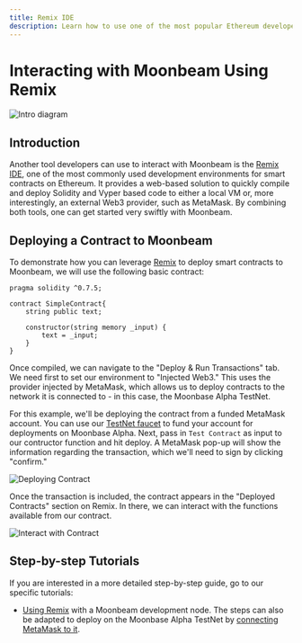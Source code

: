 ```yaml
---
title: Remix IDE
description: Learn how to use one of the most popular Ethereum developer tools, the Remix IDE, to interact with Moonbeam.
---
```


# Interacting with Moonbeam Using Remix

![Intro diagram](/images/integrations/integrations-remix-banner.png)

## Introduction

Another tool developers can use to interact with Moonbeam is the [Remix IDE](https://remix.ethereum.org/), one of the most commonly used development environments for smart contracts on Ethereum. It provides a web-based solution to quickly compile and deploy Solidity and Vyper based code to either a local VM or, more interestingly, an external Web3 provider, such as MetaMask. By combining both tools, one can get started very swiftly with Moonbeam.
## Deploying a Contract to Moonbeam

To demonstrate how you can leverage [Remix](https://remix.ethereum.org/) to deploy smart contracts to Moonbeam, we will use the following basic contract:

```solidity
pragma solidity ^0.7.5;

contract SimpleContract{
    string public text;
    
    constructor(string memory _input) {
        text = _input;
    }
}
```

Once compiled, we can navigate to the "Deploy & Run Transactions" tab. We need first to set our environment to "Injected Web3." This uses the provider injected by MetaMask, which allows us to deploy contracts to the network it is connected to - in this case, the Moonbase Alpha TestNet. 

For this example, we'll be deploying the contract from a funded MetaMask account. You can use our [TestNet faucet](/builders/getting-started/moonbase-alpha/#discord-mission-control/) to fund your account for deployments on Moonbase Alpha. Next, pass in `Test Contract` as input to our contructor function and hit deploy. A MetaMask pop-up will show the information regarding the transaction, which we'll need to sign by clicking "confirm."

![Deploying Contract](/images/remix/integrations-remix-1.png)

Once the transaction is included, the contract appears in the "Deployed Contracts" section on Remix. In there, we can interact with the functions available from our contract.

![Interact with Contract](/images/remix/integrations-remix-2.png)

## Step-by-step Tutorials
If you are interested in a more detailed step-by-step guide, go to our specific tutorials:

- [Using Remix](/tutorials/local-node/using-remix/) with a Moonbeam development node. The steps can also be adapted to deploy on the Moonbase Alpha TestNet by [connecting MetaMask to it](/tutorials/moonbase-alpha/integrate-metamask/).

